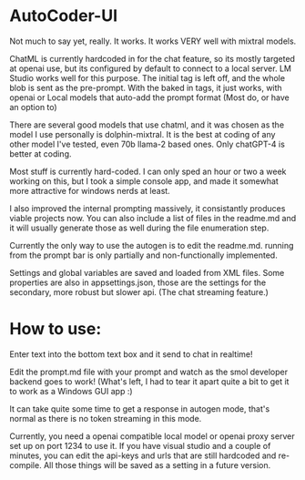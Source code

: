 # AutoCoder-UI

Not much to say yet, really. It works. It works VERY well with mixtral models.

ChatML is currently hardcoded in for the chat feature, so its mostly targeted at openai use, but its configured by default to connect to a local server. LM Studio works well for this purpose. The initial tag is left off, and the whole blob is sent as the pre-prompt. With the baked in tags, it just works, with openai or Local models that auto-add the prompt format (Most do, or have an option to)

There are several good models that use chatml, and it was chosen as the model I use personally is dolphin-mixtral. It is the best at coding of any other model I've tested, even 70b llama-2 based ones. Only chatGPT-4 is better at coding.

Most stuff is currently hard-coded. I can only sped an hour or two a week working on this, but I took a simple console app, and made it somewhat more attractive for windows nerds at least.

I also improved the internal prompting massively, it consistantly produces viable projects now. You can also include a list of files in the readme.md and it will usually generate those as well during the file enumeration step.

Currently the only way to use the autogen is to edit the readme.md. running from the prompt bar is only partially and non-functionally implemented.

Settings and global variables are saved and loaded from XML files. Some properties are also in appsettings.json, those are the settings for the secondary, more robust but slower api. (The chat streaming feature.)

# How to use:

Enter text into the bottom text box and it send to chat in realtime!

Edit the prompt.md file with your prompt and watch as the smol developer backend goes to work! (What's left, I had to tear it apart quite a bit to get it to work as a Windows GUI app :)

It can take quite some time to get a response in autogen mode, that's normal as there is no token streaming in this mode.

Currently, you need a openai compatible local model or openai proxy server set up on port 1234 to use it. If you have visual studio and a couple of minutes, you can edit the api-keys and urls that are still hardcoded and re-compile. All those things will be saved as a setting in a future version.

